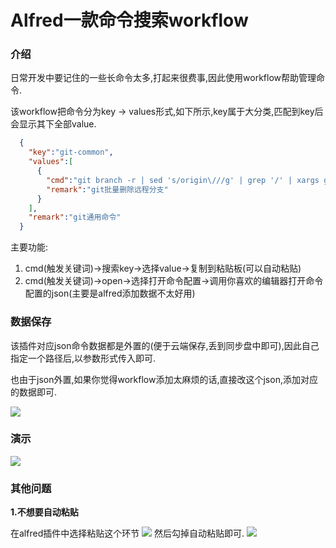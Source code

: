 # Alfred一款命令搜索workflow

### 介绍
日常开发中要记住的一些长命令太多,打起来很费事,因此使用workflow帮助管理命令.

该workflow把命令分为key -> values形式,如下所示,key属于大分类,匹配到key后会显示其下全部value.
```json
  {
    "key":"git-common",
    "values":[
      {
        "cmd":"git branch -r | sed 's/origin\///g' | grep '/' | xargs git push origin --delete",
        "remark":"git批量删除远程分支"
      }
    ],
    "remark":"git通用命令"
  }
```


主要功能:
1. cmd(触发关键词)->搜索key->选择value->复制到粘贴板(可以自动粘贴)
2. cmd(触发关键词)->open->选择打开命令配置->调用你喜欢的编辑器打开命令配置的json(主要是alfred添加数据不太好用)


### 数据保存
该插件对应json命令数据都是外置的(便于云端保存,丢到同步盘中即可),因此自己指定一个路径后,以参数形式传入即可.

也由于json外置,如果你觉得workflow添加太麻烦的话,直接改这个json,添加对应的数据即可.

![](http://oobu4m7ko.bkt.clouddn.com/1519546315.png?imageMogr2/thumbnail/!100p)



### 演示

![](http://oobu4m7ko.bkt.clouddn.com/2018-02-25%2016.18.42.gif)


### 其他问题

**1.不想要自动粘贴**

在alfred插件中选择粘贴这个环节
![](http://oobu4m7ko.bkt.clouddn.com/1519546487.png?imageMogr2/thumbnail/!100p)
然后勾掉自动粘贴即可.
![](http://oobu4m7ko.bkt.clouddn.com/1519546513.png?imageMogr2/thumbnail/!100p)
